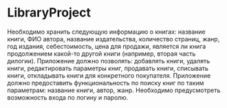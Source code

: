 # LibraryProject
Необходимо хранить следующую информацию о книгах: название книги, ФИО автора, название издательства, количество страниц, жанр, год издания, себестоимость, цена для продажи, является ли книга продолжением какой-то другой книги (например, вторая часть дилогии).
Приложение должно позволять: добавлять книги, удалять книги, редактировать параметры книг, продавать книги, списывать книги, откладывать книги для конкретного покупателя. Приложение должно предоставить функциональность по поиску книг по таким параметрам: название книги, автор, жанр. Необходимо предусмотреть возможность входа по логину и паролю.
